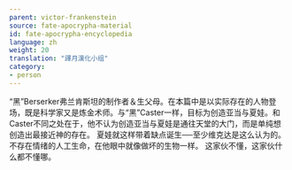 ```yaml
---
parent: victor-frankenstein
source: fate-apocrypha-material
id: fate-apocrypha-encyclopedia
language: zh
weight: 20
translation: "譯月漢化小组"
category:
- person
---
```


“黑”Berserker弗兰肯斯坦的制作者＆生父母。在本篇中是以实际存在的人物登场，既是科学家又是炼金术师。与“黑”Caster一样，目标为创造亚当与夏娃。和Caster不同之处在于，他不认为创造亚当与夏娃是通往天堂的大门，而是单纯想创造出最接近神的存在。
夏娃就这样带着缺点诞生──至少维克达是这么认为的。不存在情绪的人工生命，在他眼中就像做坏的生物一样。
这家伙不懂，这家伙什么都不懂哪。
